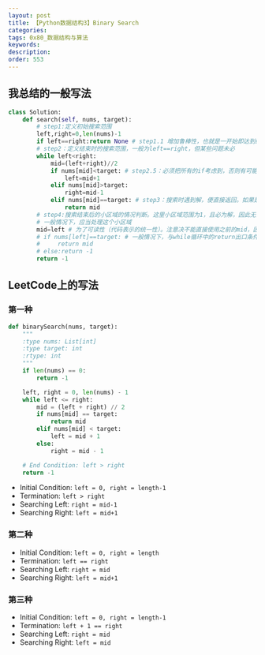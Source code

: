 ```yaml
---
layout: post
title: 【Python数据结构3】Binary Search
categories:
tags: 0x80_数据结构与算法
keywords:
description:
order: 553
---
```


## 我总结的一般写法
```py
class Solution:
    def search(self, nums, target):
        # step1:定义初始搜索范围
        left,right=0,len(nums)-1
        if left==right:return None # step1.1 增加鲁棒性，也就是一开始即达到结束条件。需不需要视 step4是否容易写而定
        # step2：定义结束时的搜索范围，一般为left==right，但某些问题未必
        while left<right:
            mid=(left+right)//2
            if nums[mid]<target: # step2.5：必须把所有的if考虑到，否则有可能死循环
                left=mid+1
            elif nums[mid]>target:
                right=mid-1
            elif nums[mid]==target: # step3：搜索时遇到解，便直接返回。如果是复杂形式，注意index out of range
                return mid
        # step4:搜索结束后的小区域的情况判断。这里小区域范围为1，且必为解，因此无需多做处理。
        # 一般情况下，应当处理这个小区域
        mid=left # 为了可读性（代码表示的统一性）。注意决不能直接使用之前的mid，因为那个赋值是否运行是不一定的
        # if nums[left]==target: # 一般情况下，与while循环中的return出口条件一致
        #     return mid
        # else:return -1
        return -1
```

## LeetCode上的写法
### 第一种
```py
def binarySearch(nums, target):
    """
    :type nums: List[int]
    :type target: int
    :rtype: int
    """
    if len(nums) == 0:
        return -1

    left, right = 0, len(nums) - 1
    while left <= right:
        mid = (left + right) // 2
        if nums[mid] == target:
            return mid
        elif nums[mid] < target:
            left = mid + 1
        else:
            right = mid - 1

    # End Condition: left > right
    return -1
```

- Initial Condition: `left = 0, right = length-1`
- Termination: `left > right`
- Searching Left: `right = mid-1`
- Searching Right: `left = mid+1`


### 第二种
- Initial Condition: `left = 0, right = length`
- Termination: `left == right`
- Searching Left: `right = mid`
- Searching Right: `left = mid+1`



### 第三种

- Initial Condition: `left = 0, right = length-1`
- Termination: `left + 1 == right`
- Searching Left: `right = mid`
- Searching Right: `left = mid`
